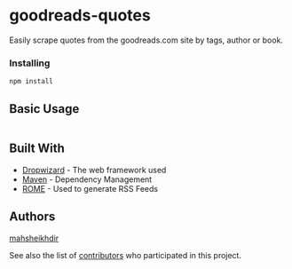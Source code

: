 # goodreads-quotes

Easily scrape quotes from the goodreads.com site by tags, author or book.

### Installing

```
npm install
```

## Basic Usage

```

```

## Built With

* [Dropwizard](http://www.dropwizard.io/1.0.2/docs/) - The web framework used
* [Maven](https://maven.apache.org/) - Dependency Management
* [ROME](https://rometools.github.io/rome/) - Used to generate RSS Feeds

## Authors
[mahsheikhdir](https://github.com/mahsheikhdir)

See also the list of [contributors](https://github.com/your/project/contributors) who participated in this project.
